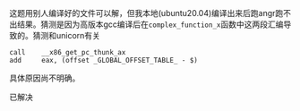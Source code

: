 这题用别人编译好的文件可以解，但我本地(ubuntu20.04)编译出来后跑angr跑不出结果。猜测是因为高版本gcc编译后在`complex_function_x`函数中这两段汇编导致的。猜测和unicorn有关

```assembly
call    __x86_get_pc_thunk_ax
add     eax, (offset _GLOBAL_OFFSET_TABLE_ - $)
```

具体原因尚不明确。

已解决
